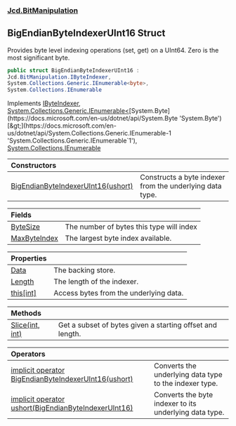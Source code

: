 ### [Jcd.BitManipulation](Jcd.BitManipulation.md 'Jcd.BitManipulation')

## BigEndianByteIndexerUInt16 Struct

Provides byte level indexing operations (set, get) on a UInt64. Zero is the most significant byte.

```csharp
public struct BigEndianByteIndexerUInt16 :
Jcd.BitManipulation.IByteIndexer,
System.Collections.Generic.IEnumerable<byte>,
System.Collections.IEnumerable
```

Implements [IByteIndexer](Jcd.BitManipulation.IByteIndexer.md 'Jcd.BitManipulation.IByteIndexer'), [System.Collections.Generic.IEnumerable&lt;](https://docs.microsoft.com/en-us/dotnet/api/System.Collections.Generic.IEnumerable-1 'System.Collections.Generic.IEnumerable`1')[System.Byte](https://docs.microsoft.com/en-us/dotnet/api/System.Byte 'System.Byte')[&gt;](https://docs.microsoft.com/en-us/dotnet/api/System.Collections.Generic.IEnumerable-1 'System.Collections.Generic.IEnumerable`1'), [System.Collections.IEnumerable](https://docs.microsoft.com/en-us/dotnet/api/System.Collections.IEnumerable 'System.Collections.IEnumerable')

| Constructors                                                                                                                                                                                                   |                                                          |
|:---------------------------------------------------------------------------------------------------------------------------------------------------------------------------------------------------------------|:---------------------------------------------------------|
| [BigEndianByteIndexerUInt16(ushort)](Jcd.BitManipulation.BigEndianByteIndexerUInt16.BigEndianByteIndexerUInt16(ushort).md 'Jcd.BitManipulation.BigEndianByteIndexerUInt16.BigEndianByteIndexerUInt16(ushort)') | Constructs a byte indexer from the underlying data type. |

| Fields                                                                                                                                       |                                          |
|:---------------------------------------------------------------------------------------------------------------------------------------------|:-----------------------------------------|
| [ByteSize](Jcd.BitManipulation.BigEndianByteIndexerUInt16.ByteSize.md 'Jcd.BitManipulation.BigEndianByteIndexerUInt16.ByteSize')             | The number of bytes this type will index |
| [MaxByteIndex](Jcd.BitManipulation.BigEndianByteIndexerUInt16.MaxByteIndex.md 'Jcd.BitManipulation.BigEndianByteIndexerUInt16.MaxByteIndex') | The largest byte index available.        |

| Properties                                                                                                                          |                                        |
|:------------------------------------------------------------------------------------------------------------------------------------|:---------------------------------------|
| [Data](Jcd.BitManipulation.BigEndianByteIndexerUInt16.Data.md 'Jcd.BitManipulation.BigEndianByteIndexerUInt16.Data')                | The backing store.                     |
| [Length](Jcd.BitManipulation.BigEndianByteIndexerUInt16.Length.md 'Jcd.BitManipulation.BigEndianByteIndexerUInt16.Length')          | The length of the indexer.             |
| [this[int]](Jcd.BitManipulation.BigEndianByteIndexerUInt16.this[int].md 'Jcd.BitManipulation.BigEndianByteIndexerUInt16.this[int]') | Access bytes from the underlying data. |

| Methods                                                                                                                                              |                                                           |
|:-----------------------------------------------------------------------------------------------------------------------------------------------------|:----------------------------------------------------------|
| [Slice(int, int)](Jcd.BitManipulation.BigEndianByteIndexerUInt16.Slice(int,int).md 'Jcd.BitManipulation.BigEndianByteIndexerUInt16.Slice(int, int)') | Get a subset of bytes given a starting offset and length. |

| Operators                                                                                                                                                                                                                                                                                       |                                                        |
|:------------------------------------------------------------------------------------------------------------------------------------------------------------------------------------------------------------------------------------------------------------------------------------------------|:-------------------------------------------------------|
| [implicit operator BigEndianByteIndexerUInt16(ushort)](Jcd.BitManipulation.BigEndianByteIndexerUInt16.op_ImplicitJcd.BitManipulation.BigEndianByteIndexerUInt16(ushort).md 'Jcd.BitManipulation.BigEndianByteIndexerUInt16.op_Implicit Jcd.BitManipulation.BigEndianByteIndexerUInt16(ushort)') | Converts the underlying data type to the indexer type. |
| [implicit operator ushort(BigEndianByteIndexerUInt16)](Jcd.BitManipulation.BigEndianByteIndexerUInt16.op_Implicitushort(Jcd.BitManipulation.BigEndianByteIndexerUInt16).md 'Jcd.BitManipulation.BigEndianByteIndexerUInt16.op_Implicit ushort(Jcd.BitManipulation.BigEndianByteIndexerUInt16)') | Converts the byte indexer to its underlying data type. |
